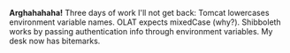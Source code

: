 <p><strong>Arghahahaha!</strong> Three days of work I'll not get back: Tomcat lowercases environment variable names. OLAT expects mixedCase (why?). Shibboleth works by passing authentication info through environment variables. My desk now has bitemarks.</p>